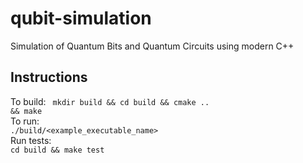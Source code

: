 # qubit-simulation
Simulation of Quantum Bits and Quantum Circuits using modern C++

## Instructions
To build: <code> mkdir build && cd build && cmake .. && make </code> <br>
To run: <code> ./build/\<example\_executable\_name\> </code> <br>
Run tests: <code> cd build && make test </code>
